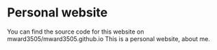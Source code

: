# Personal website

You can find the source code for this website on mward3505/mward3505.github.io 
This is a personal website, about me.